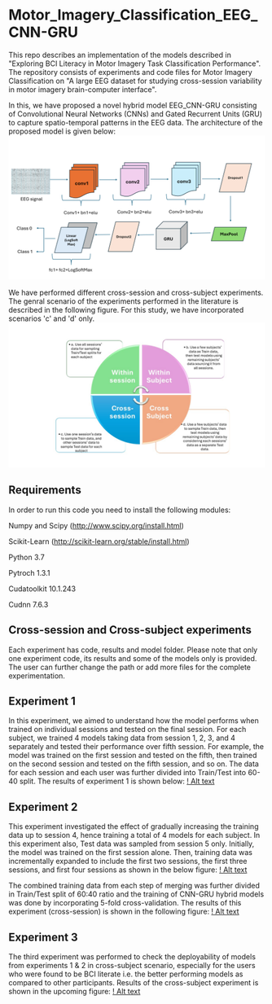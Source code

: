 # Motor_Imagery_Classification_EEG_CNN-GRU
This repo describes an implementation of the models described in "Exploring BCI Literacy in Motor Imagery Task Classification Performance".
The repository consists of experiments and code files for Motor Imagery Classification on "A large EEG dataset for studying cross-session variability in motor imagery brain-computer interface".

In this, we have proposed a novel hybrid model EEG_CNN-GRU consisting of Convolutional Neural Networks (CNNs) and Gated Recurrent Units (GRU) to capture spatio-temporal patterns in the EEG data. The architecture of the proposed model is given below:
![Alt text](eeg_cnn_gru_architecture.png)

We have performed different cross-session and cross-subject experiments. The genral scenario of the experiments performed in the literature is described in the following figure. For this study, we have incorporated scenarios 'c' and 'd' only.
![Alt text](experimental_scenarios.jpg)

## Requirements
In order to run this code you need to install the following modules:

Numpy and Scipy (http://www.scipy.org/install.html)

Scikit-Learn (http://scikit-learn.org/stable/install.html)

Python 3.7

Pytroch 1.3.1

Cudatoolkit 10.1.243

Cudnn 7.6.3

## Cross-session and Cross-subject experiments
Each experiment has code, results and model folder.
Please note that only one experiment code, its results and some of the models only is provided.
The user can further change the path or add more files for the complete experimentation.
## Experiment 1
In this experiment, we aimed to understand how the model performs when trained on individual sessions and tested on the final session.
For each subject, we trained 4 models taking data from session 1, 2, 3, and 4 separately and tested their performance over fifth session.
For example, the model was trained on the first session and tested on the fifth, then trained on the second session and tested on the fifth session, and so on. The data for each session and each user was further divided into Train/Test into 60-40 split.
The results of experiment 1 is shown below:
[! Alt text](Experiment_1/results/individual_session_exp_1.png)

## Experiment 2
This experiment investigated the effect of gradually increasing the training data up to session 4, hence training a total of 4 models for each subject.
In this experiment also, Test data was sampled from session 5 only.
Initially, the model was trained on the first session alone. Then, training data was incrementally expanded to include the first two sessions, the first three sessions, and first four sessions as shown in the below figure:
[! Alt text](exp_2_design.png)

The combined training data from each step of merging was further divided in Train/Test split of 60:40 ratio and the training of CNN-GRU hybrid models was done by incorporating 5-fold cross-validation. The results of this experiment (cross-session) is shown in the following figure:
[! Alt text](Experiment2/results/multiple_session_exp_2.png)

## Experiment 3
The third experiment was performed to check the deployability of models from experiments 1 & 2 in cross-subject scenario, especially for the users who were found to be BCI literate i.e. the better performing models as compared to other participants.
Results of the cross-subject experiment is shown in the upcoming figure:
[! Alt text](Experiment_3/results/cross_subject_results.png)
  



